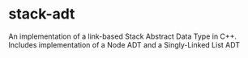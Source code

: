 # stack-adt
An implementation of a link-based Stack Abstract Data Type in C++. Includes implementation of a Node ADT and a Singly-Linked List ADT
